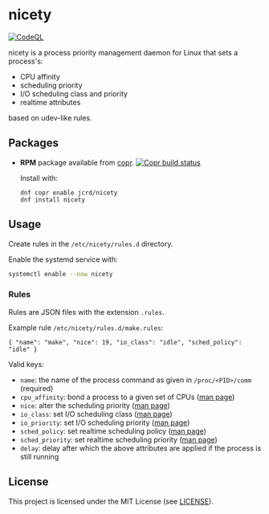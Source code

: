 # nicety

[![CodeQL][codeql-badge]][codeql]

[codeql-badge]: https://github.com/jcrd/nicety/actions/workflows/codeql-analysis.yml/badge.svg
[codeql]: https://github.com/jcrd/nicety/actions/workflows/codeql-analysis.yml

nicety is a process priority management daemon for Linux that sets a process's:
  - CPU affinity
  - scheduling priority
  - I/O scheduling class and priority
  - realtime attributes

based on udev-like rules.

## Packages

* **RPM** package available from [copr][1]. [![Copr build status](https://copr.fedorainfracloud.org/coprs/jcrd/nicety/package/nicety/status_image/last_build.png)](https://copr.fedorainfracloud.org/coprs/jcrd/nicety/package/nicety/)

  Install with:
  ```
  dnf copr enable jcrd/nicety
  dnf install nicety
  ```

[1]: https://copr.fedorainfracloud.org/coprs/jcrd/nicety/

## Usage

Create rules in the `/etc/nicety/rules.d` directory.

Enable the systemd service with:

```sh
systemctl enable --now nicety
```

### Rules

Rules are JSON files with the extension `.rules`.

Example rule `/etc/nicety/rules.d/make.rules`:
```
{ "name": "make", "nice": 19, "io_class": "idle", "sched_policy": "idle" }
```

Valid keys:
- `name`: the name of the process command as given in `/proc/<PID>/comm`
  (required)
- `cpu_affinity`: bond a process to a given set of CPUs ([man page][taskset])
- `nice`: alter the scheduling priority ([man page][renice])
- `io_class`: set I/O scheduling class ([man page][ionice])
- `io_priority`: set I/O scheduling priority ([man page][ionice])
- `sched_policy`: set realtime scheduling policy ([man page][chrt])
- `sched_priority`: set realtime scheduling priority ([man page][chrt])
- `delay`: delay after which the above attributes are applied if the process
  is still running

[taskset]: https://www.commandlinux.com/man-page/man1/taskset.1.html
[renice]: https://www.commandlinux.com/man-page/man1/renice.1.html
[ionice]: https://www.commandlinux.com/man-page/man1/ionice.1.html
[chrt]: https://www.commandlinux.com/man-page/man1/chrt.1.html

## License

This project is licensed under the MIT License (see [LICENSE](LICENSE)).
